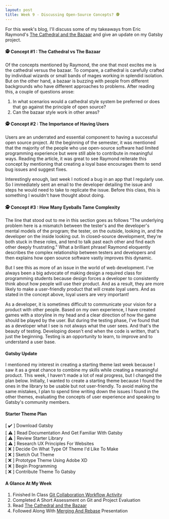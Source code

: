 ```yaml
---
layout: post
title: Week 9 - Discussing Open-Source Concepts? 🕵️
---
```



<!-- Summarize your impressions about the Eric Raymond's The Cathedral and the Bazaar. In particular, what are the three concepts from that book that most impressed you? -->
For this week's blog, I'll discuss some of my takeaways from Eric Raymond's [The Cathedral and the Bazaar] and give an update on my Gatsby project.

#### 🕵️ Concept #1 : The Cathedral vs The Bazaar
Of the concepts mentioned by Raymond, the one that most excites me is the cathedral versus the bazaar. To compare, a cathedral is carefully crafted by individual wizards or small bands of mages working in splendid isolation. But on the other hand, a bazaar is buzzing with people from different backgrounds who have different approaches to problems. After reading this, a couple of questions arose:
1. In what scenarios would a cathedral style system be preferred or does that go against the principle of open source?
2. Can the bazaar style work in other areas?


#### 🕵️ Concept #2 : The Importance of Having Users
Users are an underrated and essential component to having a successful open source project. At the beginning of the semester, it was mentioned that the majority of the people who use open-source software had limited programming experience but were still able to contribute in meaningful ways. Reading the article, it was great to see Raymond reiterate this concept by mentioning that creating a loyal base encourages them to send bug issues and suggest fixes.

Interestingly enough, last week I noticed a bug in an app that I regularly use. So I immediately sent an email to the developer detailing the issue and steps he would need to take to replicate the issue. Before this class, this is something I wouldn't have thought about doing.

#### 🕵️ Concept #3 : How Many Eyeballs Tame Complexity
The line that stood out to me in this section goes as follows "The underlying problem here is a mismatch between the tester's and the developer's mental models of the program; the tester, on the outside, looking in, and the developer on the inside looking out. In closed-source development, they're both stuck in these roles, and tend to talk past each other and find each other deeply frustrating." What a brilliant phrase! Raymond eloquently describes the complex relationship between testers and developers and then explains how open source software vastly improves this dynamic.

But I see this as more of an issue in the world of web development. I've always been a big advocate of making design a required class for programming students because design forces a developer to consistently think about how people will use their product. And as a result, they are more likely to make a user-friendly product that will create loyal users. And as stated in the concept above, loyal users are very important!

As a developer, it is sometimes difficult to communicate your vision for a product with other people. Based on my own experience, I have created games with a storyline in my head and a clear direction of how the game should be played by the user. But during the testing phase, I've found that as a developer what I see is not always what the user sees. And that's the beauty of testing. 
Developing doesn't end when the code is written, that's just the beginning. Testing is an opportunity to learn, to improve and to understand a user base.


#### Gatsby Update
<!-- Describe the project you chose to work on, why you have decided to work on it, and write about the progress you are making in selecting an issue that you want to fix in this project. -->
I mentioned my interest in creating a starting theme last week because I saw it as a great chance to combine my skills while creating a meaningful product. This week, I haven't made a lot of real progress, but I changed the plan below. Initially, I wanted to create a starting theme because I found the ones in the library to be usable but not user-friendly. To avoid making the same mistakes, I plan to spend time writing down the issues I found in the other themes, evaluating the concepts of user experience and speaking to Gatsby's community members. 

#### Starter Theme Plan
[ ✔️ ] Download Gatsby <br/>
[ ⚠️ ] Read Documentation And Get Familiar With Gatsby <br/>
[ ⚠️ ] Review Starter Library <br/>
[ ⚠️ ] Research UX Principles For Websites <br/>
[ ❌ ] Decide On What Type Of Theme I'd Like To Make <br/>
[ ❌ ] Sketch Out Theme <br/>
[ ❌ ] Prototype Theme Using Adobe XD <br/>
[ ❌ ] Begin Programming <br/>
[ ❌ ] Contribute Theme To Gatsby <br/>

#### A Glance At My Week
1. Finished In Class [Git Collaboration Workflow Activity]
2. Completed A Short Assessment on Git and Project Evaluation
3. Read [The Cathedral and the Bazaar]
4. Followed Along With [Merging And Rebase] Presentation


<!-- LINKS -->
[The Cathedral and the Bazaar]:http://www.catb.org/~esr/writings/cathedral-bazaar/cathedral-bazaar/index.html#catbmain
[Git Collaboration Workflow Activity]:https://github.com/hunter-college-ossd-fall-2019/git-collaboration-workflow-activity
[Merging And Rebase]:http://www.compsci.hunter.cuny.edu/~sweiss/course_materials/csci395.86/slides/git_merge_rebase.html#1